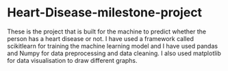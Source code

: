 # Heart-Disease-milestone-project
These is the project that is built for the machine to predict whether the person has a heart disease or not. I have used a framework called scikitlearn
for training the machine learning model and I have used pandas and Numpy for data preprocessing and data cleaning. I also used matplotlib for data visualisation to
draw different graphs.
